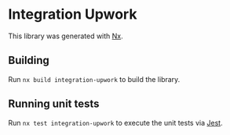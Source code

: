 # Integration Upwork

This library was generated with [Nx](https://nx.dev).

## Building

Run `nx build integration-upwork` to build the library.

## Running unit tests

Run `nx test integration-upwork` to execute the unit tests via [Jest](https://jestjs.io).
